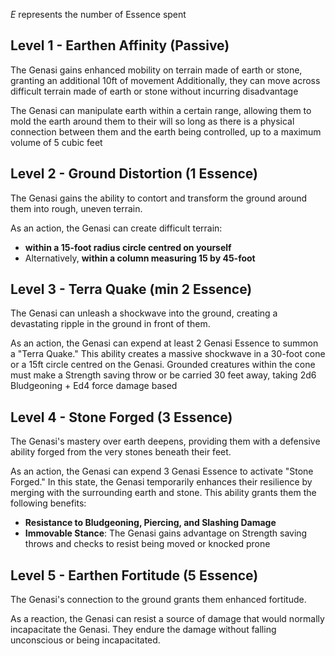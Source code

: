 *E* represents the number of Essence spent
## Level 1 - Earthen Affinity (Passive)
The Genasi gains enhanced mobility on terrain made of earth or stone, granting an additional 10ft of movement
Additionally, they can move across difficult terrain made of earth or stone without incurring disadvantage

The Genasi can manipulate earth within a certain range, allowing them to mold the earth around them to their will so long as there is a physical connection between them and the earth being controlled, up to a maximum volume of 5 cubic feet

## Level 2 - Ground Distortion (1 Essence)
The Genasi gains the ability to contort and transform the ground around them into rough, uneven terrain.

As an action, the Genasi can create difficult terrain:
- **within a 15-foot radius circle centred on yourself**
- Alternatively, **within a column measuring 15 by 45-foot**

## Level 3 - Terra Quake (min 2 Essence)
The Genasi can unleash a shockwave into the ground, creating a devastating ripple in the ground in front of them.

As an action, the Genasi can expend at least 2 Genasi Essence to summon a "Terra Quake." This ability creates a massive shockwave in a 30-foot cone or a 15ft circle centred on the Genasi. Grounded creatures within the cone must make a Strength saving throw or be carried 30 feet away, taking 2d6 Bludgeoning + Ed4 force damage based

## Level 4 - Stone Forged (3 Essence)
The Genasi's mastery over earth deepens, providing them with a defensive ability forged from the very stones beneath their feet.

As an action, the Genasi can expend 3 Genasi Essence to activate "Stone Forged." In this state, the Genasi temporarily enhances their resilience by merging with the surrounding earth and stone. This ability grants them the following benefits:
- **Resistance to Bludgeoning, Piercing, and Slashing Damage**
- **Immovable Stance**: The Genasi gains advantage on Strength saving throws and checks to resist being moved or knocked prone

## Level 5 - Earthen Fortitude (5 Essence)
The Genasi's connection to the ground grants them enhanced fortitude.

As a reaction, the Genasi can resist a source of damage that would normally incapacitate the Genasi. They endure the damage without falling unconscious or being incapacitated.